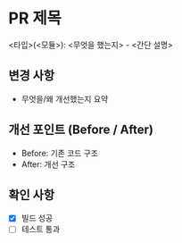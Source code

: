 # PR 제목<br>
<타입>(<모듈>): <무엇을 했는지> - <간단 설명><br>

## 변경 사항<br>
- 무엇을/왜 개선했는지 요약<br>

## 개선 포인트 (Before / After)<br>
- Before: 기존 코드 구조<br>
- After: 개선 구조<br>

## 확인 사항<br>
- [x] 빌드 성공<br>
- [ ] 테스트 통과<br>